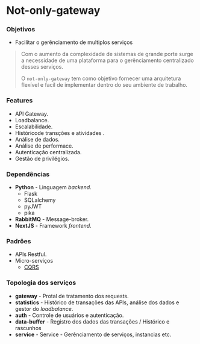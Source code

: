 # Not-only-gateway

### Objetivos
- Facilitar o gerênciamento de multiplos serviços
> Com o aumento da complexidade de sistemas de grande porte surge a necessidade de uma plataforma para o gerênciamento centralizado desses serviços.
>
> O `not-only-gateway` tem como objetivo fornecer uma arquitetura flexível e facil de implementar dentro do seu ambiente de trabalho.

### Features 
- API Gateway.
- Loadbalance.
- Escalabilidade.
- Históricode transções e atividades .
- Análise de dados.
- Análise de performace.
- Autenticação centralizada.
- Gestão de privilégios.

### Dependências 
- **Python** - Linguagem *backend*.
  - Flask
  - SQLalchemy
  - pyJWT
  - pika
- **RabbitMQ** - Message-broker.
- **NextJS** - Framework *frontend*.

### Padrões
- APIs Restful.
- Micro-serviços
  - [CQRS](https://microservices.io/patterns/data/cqrs.html)
  
### Topologia dos serviços

- **gateway** - Protal de tratamento dos requests.
- **statistics** - Histórico de transações das APIs, análise dos dados e gestor do *loadbalance*.
- **auth** - Controle de usuários e autenticação.
- **data-buffer** - Registro dos dados das transações / Histórico e rascunhos
- **service** - Service - Gerênciamento de serviços, instancias etc.

